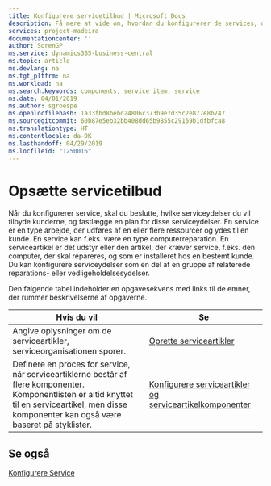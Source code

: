 ```yaml
---
title: Konfigurere servicetilbud | Microsoft Docs
description: Få mere at vide om, hvordan du konfigurerer de services, du tilbyder kunderne.
services: project-madeira
documentationcenter: ''
author: SorenGP
ms.service: dynamics365-business-central
ms.topic: article
ms.devlang: na
ms.tgt_pltfrm: na
ms.workload: na
ms.search.keywords: components, service item, service
ms.date: 04/01/2019
ms.author: sgroespe
ms.openlocfilehash: 1a33fbd8bebd24806c373b9e7d35c2e877e8b747
ms.sourcegitcommit: 60b87e5eb32bb408dd65b9855c29159b1dfbfca8
ms.translationtype: HT
ms.contentlocale: da-DK
ms.lasthandoff: 04/29/2019
ms.locfileid: "1250016"
---
```

# <a name="set-up-service-offerings"></a>Opsætte servicetilbud
Når du konfigurerer service, skal du beslutte, hvilke serviceydelser du vil tilbyde kunderne, og fastlægge en plan for disse serviceydelser. En service er en type arbejde, der udføres af en eller flere ressourcer og ydes til en kunde. En service kan f.eks. være en type computerreparation. En serviceartikel er det udstyr eller den artikel, der kræver service, f.eks. den computer, der skal repareres, og som er installeret hos en bestemt kunde. Du kan konfigurere serviceydelser som en del af en gruppe af relaterede reparations- eller vedligeholdelsesydelser.  
  
Den følgende tabel indeholder en opgavesekvens med links til de emner, der rummer beskrivelserne af opgaverne.  
  
|**Hvis du vil**|**Se**|  
|------------|-------------|  
|Angive oplysninger om de serviceartikler, serviceorganisationen sporer.|[Oprette serviceartikler](service-how-to-create-service-items.md)|  
|Definere en proces for service, når serviceartiklerne består af flere komponenter. Komponentlisten er altid knyttet til en serviceartikel, men disse komponenter kan også være baseret på styklister.|[Konfigurere serviceartikler og serviceartikelkomponenter](service-how-setup-service-items.md)|  
  
## <a name="see-also"></a>Se også  
[Konfigurere Service](service-setup-service.md)   